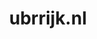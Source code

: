 ---
layout: post
title: "ubrrijk.nl"
internal_url: "/dutchgov/ubrrijk.nl.html"
subdomains_count: 2
all_subdomains_count: 2
urls_count: 2
ssl_rank: 0
http_rank: 75
url_link: /data/ubrrijk.nl/urls.txt
all_subdomains_link: /data/ubrrijk.nl/all_subdomains.txt
subdomains_link: /data/ubrrijk.nl/subdomains.txt
categories: dutchgov
---